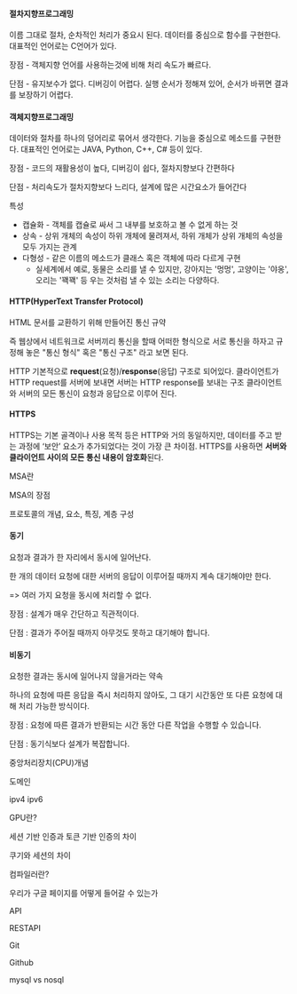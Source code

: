 #### 절차지향프로그래밍 

이름 그대로 절차, 순차적인 처리가 중요시 된다. 데이터를 중심으로 함수를 구현한다. 대표적인 언어로는 C언어가 있다.

장점 - 객체지향 언어를 사용하는것에 비해 처리 속도가 빠르다.

단점 - 유지보수가 없다. 디버깅이 어렵다. 실행 순서가 정해져 있어, 순서가 바뀌면 결과를 보장하기 어렵다.



#### 객체지향프로그래밍

데이터와 절차를 하나의 덩어리로 묶어서 생각한다. 기능을 중심으로 메소드를 구현한다. 대표적인 언어로는 JAVA, Python, C++, C# 등이 있다.

장점 - 코드의 재활용성이 높다, 디버깅이 쉽다, 절차지향보다 간편하다

단점 - 처리속도가 절차지향보다 느리다, 설계에 많은 시간요소가 들어간다

특성 

- 캡슐화 - 객체를 캡슐로 싸서 그 내부를 보호하고 볼 수 없게 하는 것
- 상속 - 상위 개체의 속성이 하위 개체에 물려져서, 하위 개체가 상위 개체의 속성을 모두 가지는 관계
- 다형성 - 같은 이름의 메소드가 클래스 혹은 객체에 따라 다르게 구현
  - 실세계에서 예로, 동물은 소리를 낼 수 있지만, 강아지는 '멍멍', 고양이는 '야옹', 오리는 '꽥꽥' 등 우는 것처럼 낼 수 있는 소리는 다양하다.



#### HTTP(HyperText Transfer Protocol)

HTML 문서를 교환하기 위해 만들어진 통신 규약

즉 웹상에서 네트워크로 서버끼리 통신을 할때 어떠한 형식으로 서로 통신을 하자고 규정해 놓은 "통신 형식" 혹은 "통신 구조" 라고 보면 된다.

HTTP 기본적으로 **request**(요청)/**response**(응답) 구조로 되어있다.
클라이언트가 HTTP request를 서버에 보내면 서버는 HTTP response를 보내는 구조
클라이언트와 서버의 모든 통신이 요청과 응답으로 이루어 진다.



#### HTTPS

HTTPS는 기본 골격이나 사용 목적 등은 HTTP와 거의 동일하지만, 데이터를 주고 받는 과정에 ‘보안’ 요소가 추가되었다는 것이 가장 큰 차이점. HTTPS를 사용하면 **서버와 클라이언트 사이의 모든 통신 내용이 암호화**된다.



MSA란

MSA의 장점



프로토콜의 개념, 요소, 특징, 계층 구성



#### 동기

요청과 결과가 한 자리에서 동시에 일어난다. 

한 개의 데이터 요청에 대한 서버의 응답이 이루어질 때까지 계속 대기해야만 한다. 

=> 여러 가지 요청을 동시에 처리할 수 없다.

장점 : 설계가 매우 간단하고 직관적이다.

단점 : 결과가 주어질 때까지 아무것도 못하고 대기해야 합니다.

#### 비동기 

요청한 결과는 동시에 일어나지 않을거라는 약속

하나의 요청에 따른 응답을 즉시 처리하지 않아도, 그 대기 시간동안 또 다른 요청에 대해 처리 가능한 방식이다.

장점 : 요청에 따른 결과가 반환되는 시간 동안 다른 작업을 수행할 수 있습니다.

단점 : 동기식보다 설계가 복잡합니다.



중앙처리장치(CPU)개념

도메인



ipv4 ipv6

GPU란?



세션 기반 인증과 토큰 기반 인증의 차이

쿠기와 세션의 차이

컴파일러란?



우리가 구글 페이지를 어떻게 들어갈 수 있는가



API

RESTAPI



Git

Github



mysql vs nosql
